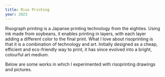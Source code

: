 ```yaml
---
title: Riso Printing
year: 2023
---
```

Risograph printing is a Japanse printing technology from the eighties. Using ink made from soybeans, it enables printing in layers, with each layer adding a different color to the final print. What I love about risoprinting is that it is a combination of technology and art. Initially designed as a cheap, efficient and eco-friendly way to print, it has since evolved into a bright, colourful art medium.

Below are some works in which I experimented with risoprinting drawings and pictures.
<Images images="cover.jpg,hondwip.jpg" height="500px" width="500px" lgColumns="2" caption="The two drawings layered">